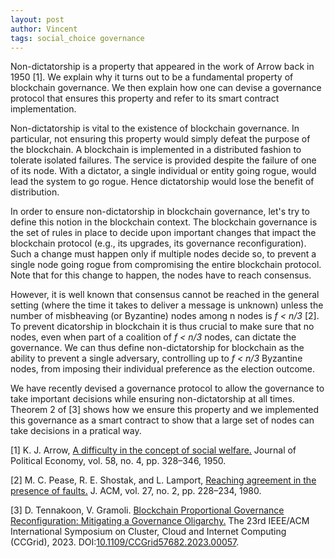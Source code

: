 ```yaml
---
layout: post
author: Vincent
tags: social_choice governance
---
```


Non-dictatorship is a property that appeared in the work of Arrow back in 1950 [1]. We explain why it turns out to be a fundamental property of blockchain governance. We then explain how one can devise a governance protocol that ensures this property and refer to its smart contract implementation.

Non-dictatorship is vital to the existence of blockchain governance. In particular, not ensuring this property would simply defeat the purpose of the blockchain. A blockchain is implemented in a distributed fashion to tolerate isolated failures. The service is provided despite the failure of one of its node. With a dictator, a single individual or entity going rogue, would lead the system to go rogue. Hence dictatorship would lose the benefit of distribution.

In order to ensure non-dictatorship in blockchain governance, let's try to define this notion in the blockchain context. The blockchain governance is the set of rules in place to decide upon important changes that impact the blockchain protocol (e.g., its upgrades, its governance reconfiguration).  Such a change must happen only if multiple nodes decide so, to prevent a single node going rogue from compromising the entire blockchain protocol. Note that for this change to happen, the nodes have to reach consensus. 

However, it is well known that consensus cannot be reached in the general setting (where the time it takes to deliver a message is unknown) unless the number of misbheaving (or Byzantine) nodes among n nodes is <i>f < n/3</i> [2]. To prevent dicatorship in blockchain it is thus crucial to make sure that no nodes, even when part of a coalition of <i>f < n/3</i> nodes, can dictate the governance. We can thus define non-dictatorship for blockchain as the ability to prevent a single adversary, controlling up to <i>f < n/3</i> Byzantine nodes, from imposing their individual preference as the election outcome.

We have recently devised a governance protocol to allow the governance to take important decisions while ensuring non-dictatorship at all times. Theorem 2 of [3] shows how we ensure this property and we implemented this governance as a smart contract to show that a large set of nodes can take decisions in a pratical way.

[1] K. J. Arrow, [A difficulty in the concept of social welfare.](https://www.jstor.org/stable/1828886) Journal of Political Economy, vol. 58, no. 4, pp. 328–346, 1950.

[2] M. C. Pease, R. E. Shostak, and L. Lamport, [Reaching agreement in the presence of faults.](https://lamport.azurewebsites.net/pubs/reaching.pdf) J. ACM, vol. 27, no. 2, pp. 228–234, 1980.

[3] D. Tennakoon, V. Gramoli. [Blockchain Proportional Governance Reconfiguration: Mitigating a Governance Oligarchy.](https://gramoli.github.io/pubs/CCGrid23-GovernanceReconfiguration.pdf) The 23rd IEEE/ACM International Symposium on Cluster, Cloud and Internet Computing (CCGrid), 2023. DOI:[10.1109/CCGrid57682.2023.00057](https://doi.org/10.1109/CCGrid57682.2023.00057)</a>.
